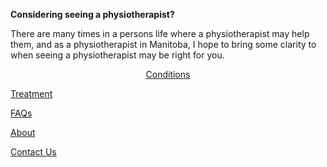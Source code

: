 **Considering seeing a physiotherapist?**

There are many times in a persons life where a physiotherapist may help them, and as a physiotherapist in Manitoba, I hope to bring some clarity to when seeing a physiotherapist may be right for you. 

<div style="text-align:center">
   
   [Conditions](https://klattphysio.github.io/conditions)

</div>

   [Treatment](https://klattphysio.github.io/treatment) 
    
   [FAQs](https://klattphysio.github.io/faqs)
    
   [About](https://klattphysio.github.io/about)
    
   [Contact Us](https://klattphysio.github.io/contact)
